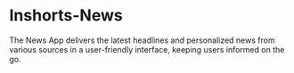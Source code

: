 # Inshorts-News
The News App delivers the latest headlines and personalized news from various sources in a user-friendly interface, keeping users informed on the go. 
